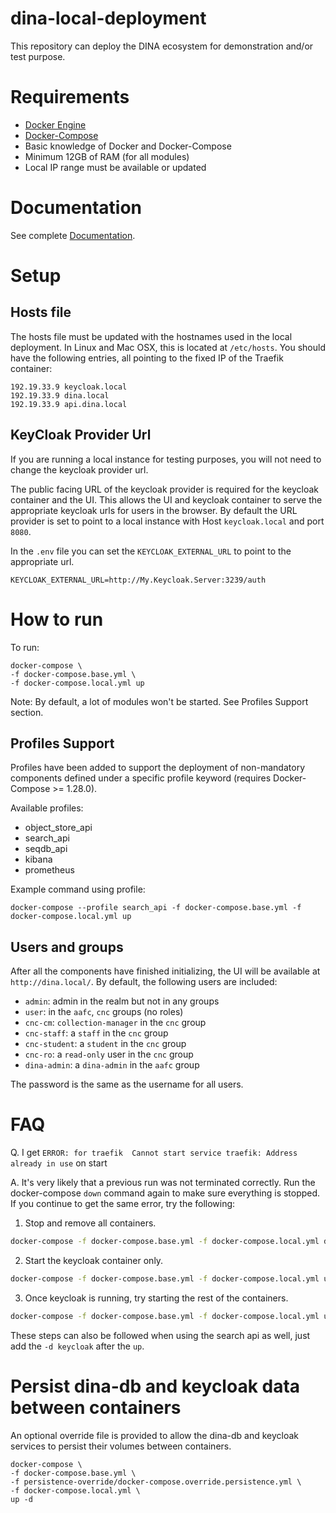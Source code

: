 # dina-local-deployment

This repository can deploy the DINA ecosystem for demonstration and/or test purpose.

# Requirements

* [Docker Engine](https://docs.docker.com/engine/install/)
* [Docker-Compose](https://docs.docker.com/compose/)
* Basic knowledge of Docker and Docker-Compose
* Minimum 12GB of RAM (for all modules)
* Local IP range must be available or updated

# Documentation

See complete [Documentation](https://aafc-bicoe.github.io/dina-local-deployment/).

# Setup

## Hosts file

The hosts file must be updated with the hostnames used in the local deployment. In Linux and Mac OSX, this is located at `/etc/hosts`. You should have the following entries, all pointing to the fixed IP of the Traefik container:

```
192.19.33.9 keycloak.local
192.19.33.9 dina.local
192.19.33.9 api.dina.local
```

## KeyCloak Provider Url

If you are running a local instance for testing purposes, you will not need to change the keycloak provider url.

The public facing URL of the keycloak provider is required for the keycloak container and the UI. This allows the UI and keycloak container to serve the appropriate keycloak urls for users in the browser. By default the URL provider is set to point to a local instance with Host `keycloak.local` and port `8080`. 

In the `.env` file you can set the `KEYCLOAK_EXTERNAL_URL` to point to the appropriate url.

```properties
KEYCLOAK_EXTERNAL_URL=http://My.Keycloak.Server:3239/auth
```

# How to run

To run:

```
docker-compose \
-f docker-compose.base.yml \
-f docker-compose.local.yml up
```
Note: By default, a lot of modules won't be started. See Profiles Support section.

## Profiles Support

Profiles have been added to support the deployment of non-mandatory components defined under a specific profile keyword (requires Docker-Compose >= 1.28.0).

Available profiles:

* object_store_api
* search_api
* seqdb_api
* kibana
* prometheus
 
Example command using profile:

```
docker-compose --profile search_api -f docker-compose.base.yml -f docker-compose.local.yml up
```

## Users and groups

After all the components have finished initializing, the UI will be available at `http://dina.local/`. By default, the following users are included:

* `admin`: admin in the realm but not in any groups
* `user`: in the `aafc`, `cnc` groups (no roles)
* `cnc-cm`: `collection-manager` in the `cnc` group
* `cnc-staff`: a `staff` in the `cnc` group
* `cnc-student`: a `student` in the `cnc` group
* `cnc-ro`: a `read-only` user in the `cnc` group
* `dina-admin`: a `dina-admin` in the `aafc` group

The password is the same as the username for all users.

# FAQ

Q. I get ```ERROR: for traefik  Cannot start service traefik: Address already in use``` on start

A. It's very likely that a previous run was not terminated correctly. Run the docker-compose `down` command again to make sure everything is stopped. If you continue to get the same error, try the following:

1. Stop and remove all containers.
```bash
docker-compose -f docker-compose.base.yml -f docker-compose.local.yml down
```

2. Start the keycloak container only.
```bash
docker-compose -f docker-compose.base.yml -f docker-compose.local.yml up -d keycloak
```

3. Once keycloak is running, try starting the rest of the containers.
```bash
docker-compose -f docker-compose.base.yml -f docker-compose.local.yml up
```

These steps can also be followed when using the search api as well, just add the `-d keycloak` after the `up`.

# Persist dina-db and keycloak data between containers

An optional override file is provided to allow the dina-db and keycloak services to persist their volumes between containers.

```
docker-compose \
-f docker-compose.base.yml \
-f persistence-override/docker-compose.override.persistence.yml \
-f docker-compose.local.yml \
up -d
```
